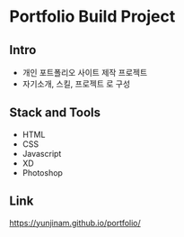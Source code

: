 # Portfolio Build Project
## Intro
- 개인 포트폴리오 사이트 제작 프로젝트
- 자기소개, 스킬, 프로젝트 로 구성
## Stack and Tools
- HTML
- CSS
- Javascript
- XD
- Photoshop
## Link
https://yunjinam.github.io/portfolio/

